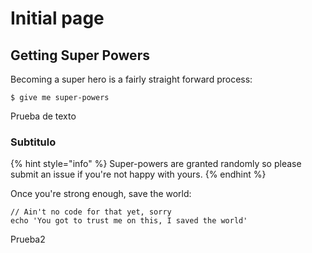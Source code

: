 # Initial page

## Getting Super Powers

Becoming a super hero is a fairly straight forward process:

```
$ give me super-powers
```

Prueba de texto

### Subtitulo

{% hint style="info" %}
 Super-powers are granted randomly so please submit an issue if you're not happy with yours.
{% endhint %}

Once you're strong enough, save the world:

```
// Ain't no code for that yet, sorry
echo 'You got to trust me on this, I saved the world'
```

Prueba2



